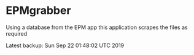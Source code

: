# EPMgrabber
Using a database from the EPM app this application scrapes the files as required


Latest backup: Sun Sep 22 01:48:02 UTC 2019
